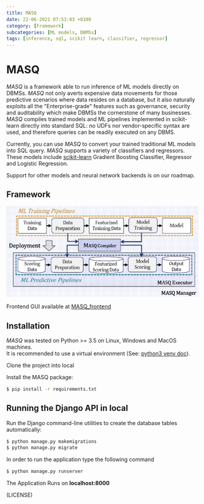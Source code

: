 ```yaml
---
title: MASQ
date: 22-06-2021 07:53:03 +0100
category: [Framework]
subcategories: [ML models, DBMSs]
tags: [inference, sql, scikit learn, classifier, regressor]
---
```


# MASQ 
*MASQ* is a framework able to run inference of ML models
directly on DBMSs. *MASQ* not only averts expensive data movements for those predictive 
scenarios where data resides on a database,
but it also naturally exploits all the "Enterprise-grade" features such
as governance, security and auditability which make DBMSs the
cornerstone of many businesses. *MASQ* compiles trained models
and ML pipelines implemented in scikit-learn directly into standard
SQL: no UDFs nor vendor-specific syntax are used, and therefore
queries can be readily executed on any DBMS.

Currently, you can use *MASQ* to convert your trained traditional ML models into SQL query. 
*MASQ* supports a variety of classifiers and regressors. These models include
[scikit-learn](https://scikit-learn.org/stable/) Gradient Boosting Classifier, 
Regressor and Logistic Regression. 

Support for other models and neural network backends is on our roadmap.

## Framework

![1_MASQ_pipeline](/assets/images/1_MASQ_pipeline.png)


Frontend GUI available at [MASQ_frontend](https://github.com/FrancescoDelBuono/MASQ_frontend)


## Installation

*MASQ* was tested on Python >= 3.5 on Linux, Windows and MacOS machines.  
It is recommended to use a virtual environment 
(See: [python3 venv doc](https://docs.python.org/3/tutorial/venv.html)).

Clone the project into local

Install the MASQ package:
```bash
$ pip install -r requirements.txt
```

## Running the Django API in local

Run the Django command-line 
utilities to create the database tables automatically:

```bash
$ python manage.py makemigrations
$ python manage.py migrate
```

In order to run the application type the following command

```bash
$ python manage.py runserver
```

The Application Runs on **localhost:8000** 

(LICENSE)




